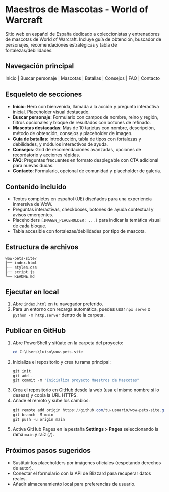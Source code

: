 # Maestros de Mascotas - World of Warcraft

Sitio web en español de España dedicado a coleccionistas y entrenadores de mascotas de World of Warcraft. Incluye guía de obtención, buscador de personajes, recomendaciones estratégicas y tabla de fortalezas/debilidades.

## Navegación principal

Inicio | Buscar personaje | Mascotas | Batallas | Consejos | FAQ | Contacto

## Esqueleto de secciones

- **Inicio**: Hero con bienvenida, llamada a la acción y pregunta interactiva inicial. Placeholder visual destacado.
- **Buscar personaje**: Formulario con campos de nombre, reino y región, filtros opcionales y bloque de resultados con botones de refinado.
- **Mascotas destacadas**: Más de 10 tarjetas con nombre, descripción, método de obtención, consejos y placeholder de imagen.
- **Guía de batallas**: Introducción, tabla de tipos con fortalezas y debilidades, y módulos interactivos de ayuda.
- **Consejos**: Grid de recomendaciones avanzadas, opciones de recordatorio y acciones rápidas.
- **FAQ**: Preguntas frecuentes en formato desplegable con CTA adicional para nuevas dudas.
- **Contacto**: Formulario, opcional de comunidad y placeholder de galería.

## Contenido incluido

- Textos completos en español (UE) diseñados para una experiencia inmersiva de WoW.
- Preguntas interactivas, checkboxes, botones de ayuda contextual y avisos emergentes.
- Placeholders `[IMAGEN_PLACEHOLDER: ...]` para indicar la temática visual de cada bloque.
- Tabla accesible con fortalezas/debilidades por tipo de mascota.

## Estructura de archivos

```
wow-pets-site/
├── index.html
├── styles.css
├── script.js
└── README.md
```

## Ejecutar en local

1. Abre `index.html` en tu navegador preferido.
2. Para un entorno con recarga automática, puedes usar `npx serve` o `python -m http.server` dentro de la carpeta.

## Publicar en GitHub

1. Abre PowerShell y sitúate en la carpeta del proyecto:
   ```powershell
   cd C:\Users\luiso\wow-pets-site
   ```
2. Inicializa el repositorio y crea tu rama principal:
   ```powershell
   git init
   git add .
   git commit -m "Inicializa proyecto Maestros de Mascotas"
   ```
3. Crea el repositorio en GitHub desde la web (usa el mismo nombre si lo deseas) y copia la URL HTTPS.
4. Añade el remoto y sube los cambios:
   ```powershell
   git remote add origin https://github.com/tu-usuario/wow-pets-site.git
   git branch -M main
   git push -u origin main
   ```
5. Activa GitHub Pages en la pestaña **Settings > Pages** seleccionando la rama `main` y raíz (`/`).

## Próximos pasos sugeridos

- Sustituir los placeholders por imágenes oficiales (respetando derechos de autor).
- Conectar el formulario con la API de Blizzard para recuperar datos reales.
- Añadir almacenamiento local para preferencias de usuario.
